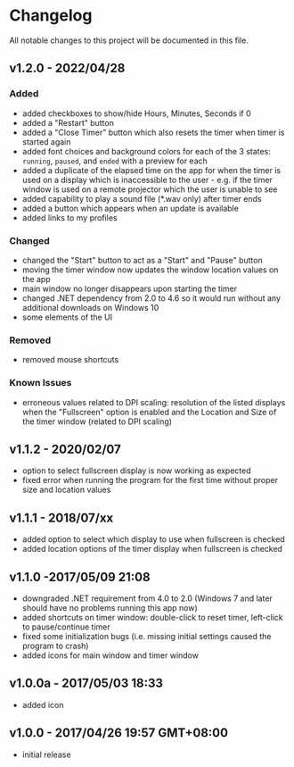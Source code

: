 # Changelog
All notable changes to this project will be documented in
this file.

## v1.2.0 - 2022/04/28
### Added
* added checkboxes to show/hide Hours, Minutes, Seconds if 0
* added a "Restart" button
* added a "Close Timer" button which also resets the timer when
timer is started again
* added font choices and background colors for each of the 3
states: `running`, `paused`, and `ended` with a preview for each
* added a duplicate of the elapsed time on the app for when the
timer is used on a display which is inaccessible to the user - 
e.g. if the timer window is used on a remote projector which the
user is unable to see
* added capability to play a sound file (\*.wav only) after
timer ends
* added a button which appears when an update is available
* added links to my profiles
### Changed
* changed the "Start" button to act as a "Start" and "Pause"
button
* moving the timer window now updates the window location
values on the app
* main window no longer disappears upon starting the timer
* changed .NET dependency from 2.0 to 4.6 so it would run
without any additional downloads on Windows 10
* some elements of the UI
### Removed
* removed mouse shortcuts
### Known Issues
* erroneous values related to DPI scaling: resolution of the
listed displays when the "Fullscreen" option is enabled and
the Location and Size of the timer window (related to DPI
scaling)

## v1.1.2 - 2020/02/07
* option to select fullscreen display is now working
as expected
* fixed error when running the program for the first time
without proper size and location values

## v1.1.1 - 2018/07/xx
* added option to select which display to use when
fullscreen is checked
* added location options of the timer display when
fullscreen is checked

## v1.1.0 -2017/05/09 21:08
* downgraded .NET requirement from 4.0 to 2.0 (Windows 7
and later should have no problems running this app now)
* added shortcuts on timer window: double-click to reset timer,
left-click to pause/continue timer
* fixed some initialization bugs (i.e. missing initial settings
caused the program to crash)
* added icons for main window and timer window

## v1.0.0a - 2017/05/03 18:33
* added icon

## v1.0.0 - 2017/04/26 19:57 GMT+08:00
* initial release